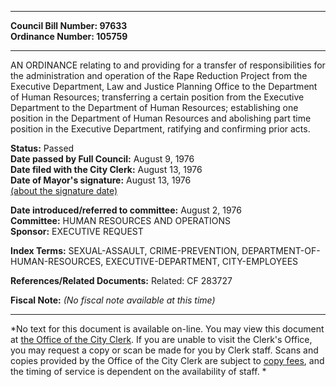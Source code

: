* * * * *  
  
**Council Bill Number: [](#h0)[](#h2)97633**   
**Ordinance Number: 105759**  
  
* * * * *  
  
AN ORDINANCE relating to and providing for a transfer of responsibilities for the administration and operation of the Rape Reduction Project from the Executive Department, Law and Justice Planning Office to the Department of Human Resources; transferring a certain position from the Executive Department to the Department of Human Resources; establishing one position in the Department of Human Resources and abolishing part time position in the Executive Department, ratifying and confirming prior acts.  
  
**Status:** Passed   
**Date passed by Full Council:** August 9, 1976   
**Date filed with the City Clerk:** August 13, 1976   
**Date of Mayor's signature:** August 13, 1976   
[(about the signature date)](/~public/approvaldate.htm)   
  
  
**Date introduced/referred to committee:** August 2, 1976   
**Committee:** HUMAN RESOURCES AND OPERATIONS   
**Sponsor:** EXECUTIVE REQUEST   
  
**Index Terms:** SEXUAL-ASSAULT, CRIME-PREVENTION, DEPARTMENT-OF-HUMAN-RESOURCES, EXECUTIVE-DEPARTMENT, CITY-EMPLOYEES  
  
**References/Related Documents:** Related: CF 283727  
  
**Fiscal Note:** *(No fiscal note available at this time)*  
  
* * * * *  
  
*No text for this document is available on-line. You may view this document at [the Office of the City Clerk](http://www.seattle.gov/leg/clerk/contactUs.htm). If you are unable to visit the Clerk's Office, you may request a copy or scan be made for you by Clerk staff. Scans and copies provided by the Office of the City Clerk are subject to [copy fees](http://clerk.seattle.gov/~public/clerkfees.htm), and the timing of service is dependent on the availability of staff. *  
  
  
